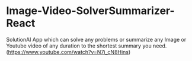 # Image-Video-SolverSummarizer-React
SolutionAI App which can solve any problems or summarize any Image or Youtube video of any duration to the shortest summary you need.
(https://www.youtube.com/watch?v=N7i_cN8Hins)
